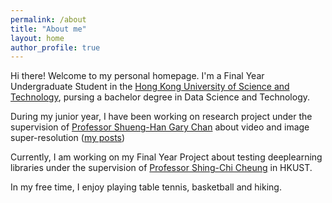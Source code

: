 ```yaml
---
permalink: /about
title: "About me"
layout: home
author_profile: true 
---
```


Hi there! Welcome to my personal homepage. I'm a Final Year Undergraduate Student in the [Hong Kong University of Science and Technology](https://hkust.edu.hk/), pursing a bachelor degree in Data Science and Technology.

During my junior year, I have been working on research project under the supervision of [Professor Shueng-Han Gary Chan](https://www.cse.ust.hk/~gchan/) about video and image super-resolution ([my posts](https://hong-yc.github.io/blogs/superRes))

Currently, I am working on my Final Year Project about testing deeplearning libraries under the supervision of [Professor Shing-Chi Cheung](https://www.cse.ust.hk/~scc/) in HKUST.

In my free time, I enjoy playing table tennis, basketball and hiking. 

